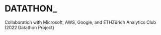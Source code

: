 # DATATHON_
Collaboration with Microsoft, AWS, Google, and ETHZürich Analytics Club (2022 Datathon Project)
